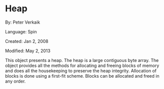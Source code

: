 # Heap

By: Peter Verkaik

Language: Spin

Created: Jan 2, 2008

Modified: May 2, 2013

This object presents a heap. The heap is a large contiguous byte array. The object provides all the methods for allocating and freeing blocks of memory and does all the housekeeping to preserve the heap integrity. Allocation of blocks is done using a first-fit scheme. Blocks can be allocated and freed in any order.
